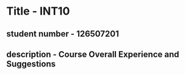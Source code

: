 # Title - INT10
## student number - 126507201 
## description - Course Overall Experience and Suggestions
